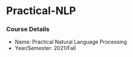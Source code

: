 # Practical-NLP  

### Course Details  
- Name: Practical Natural Language Processing
- Year/Semester: 2021/Fall
